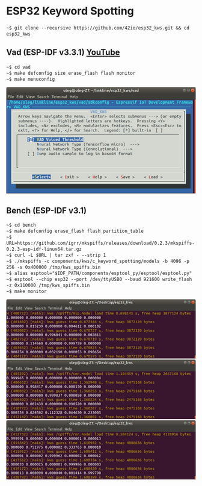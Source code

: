 # ESP32 Keyword Spotting

    ~$ git clone --recursive https://github.com/42io/esp32_kws.git && cd esp32_kws

## Vad (ESP-IDF v3.3.1) [YouTube](http://www.youtube.com/watch?v=NUfNhjMcK54)

    ~$ cd vad
    ~$ make defconfig size erase_flash flash monitor
    ~$ make menuconfig

![menuconfig](menuconfig-vad.png?raw=true "menuconfig vad")

## Bench (ESP-IDF v3.1)

    ~$ cd bench
    ~$ make defconfig erase_flash flash partition_table
    ~$ URL=https://github.com/igrr/mkspiffs/releases/download/0.2.3/mkspiffs-0.2.3-esp-idf-linux64.tar.gz
    ~$ curl -L $URL | tar zxf - --strip 1
    ~$ ./mkspiffs -c components/kws/c_keyword_spotting/models -b 4096 -p 256 -s 0x400000 /tmp/kws_spiffs.bin
    ~$ alias esptool="$IDF_PATH/components/esptool_py/esptool/esptool.py"
    ~$ esptool --chip esp32 --port /dev/ttyUSB0 --baud 921600 write_flash -z 0x110000 /tmp/kws_spiffs.bin
    ~$ make monitor

![mlp](mlp.png?raw=true "mlp")
![cnn](cnn.png?raw=true "cnn")
![rnn](rnn.png?raw=true "rnn")
